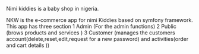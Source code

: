 
Nimi kiddies is a baby shop in nigeria.

 NKW is the e-commerce app for nimi Kiddies based on symfony framework.
 This app has three section 
  1 Admin (For the admin functions)
  2 Public (brows products and services )
  3 Customer (manages the customers account(delete,reset,edit,request 
  for a new password) 
  and 
  activities(order and cart details ))







